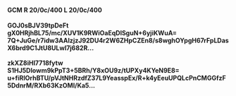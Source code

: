 #### GCM R 20/0c/400 L 20/0c/400
**GOJ0sBJV39tpDeFt**<br/>**gX0HRjhBL75/mc/XUV1K9RWiOaEqDlSguN+6yjiKWuA=**<br/>**7Q+JuGe/r7idw3AAlzjzJ92DU4r2W6ZHpCZEn8/s8wghOYpgH67rFpLDasX6brd9C1JtU8ULwl7j682R...**<br/><br/>
**zkXZ8iHI7718fytw**<br/>**S1HJ5DIowm9kPpT3+5BRh/Y8xOU9z/tUPXy4KYeN9E8=**<br/>**u+fiRIOrhBTU/pVJtNHRzdfZ37L9YeasspEx/R+k4yEeuUPQLcPnCMGGfzF5DdnrM/RXb63KzOMl/Ka5...**